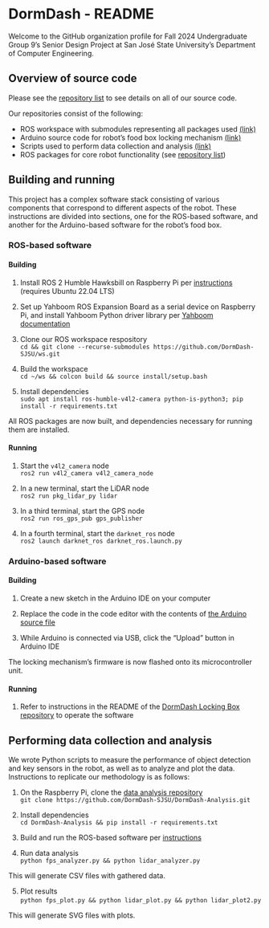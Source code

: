 # DormDash - README
 
Welcome to the GitHub organization profile for Fall 2024 Undergraduate Group 9’s Senior Design Project at San José State University’s Department of Computer Engineering.

## Overview of source code

Please see the [repository list](https://github.com/orgs/DormDash-SJSU/repositories) to see details on all of our source code.

Our repositories consist of the following:

- ROS workspace with submodules representing all packages used [(link)](https://github.com/DormDash-SJSU/ws)
- Arduino source code for robot’s food box locking mechanism [(link)](https://github.com/DormDash-SJSU/DormDash-Locking-Box)
- Scripts used to perform data collection and analysis [(link)](https://github.com/DormDash-SJSU/DormDash-Analysis)
- ROS packages for core robot functionality (see [repository list](https://github.com/orgs/DormDash-SJSU/repositories))

## Building and running

This project has a complex software stack consisting of various components that correspond to different aspects of the robot. These instructions are divided into sections, one for the ROS-based software, and another for the Arduino-based software for the robot’s food box.

### ROS-based software

#### Building

1. Install ROS 2 Humble Hawksbill on Raspberry Pi per [instructions](https://docs.ros.org/en/humble/Installation/Ubuntu-Install-Debs.html) (requires Ubuntu 22.04 LTS)

2. Set up Yahboom ROS Expansion Board as a serial device on Raspberry Pi, and install Yahboom Python driver library per [Yahboom documentation](http://www.yahboom.net/study/ROS-Driver-Board)

3. Clone our ROS workspace respository
<br>`cd && git clone --recurse-submodules https://github.com/DormDash-SJSU/ws.git`

3. Build the workspace
<br>`cd ~/ws && colcon build && source install/setup.bash`

4. Install dependencies
<br>`sudo apt install ros-humble-v4l2-camera python-is-python3; pip install -r requirements.txt`

All ROS packages are now built, and dependencies necessary for running them are installed.

#### Running

1. Start the `v4l2_camera` node
<br>`ros2 run v4l2_camera v4l2_camera_node`

2. In a new terminal, start the LiDAR node
<br>`ros2 run pkg_lidar_py lidar`

3. In a third terminal, start the GPS node
<br>`ros2 run ros_gps_pub gps_publisher`

4. In a fourth terminal, start the `darknet_ros` node
<br>`ros2 launch darknet_ros darknet_ros.launch.py`

### Arduino-based software

#### Building

1. Create a new sketch in the Arduino IDE on your computer

2. Replace the code in the code editor with the contents of [the Arduino source file](https://github.com/DormDash-SJSU/DormDash-Locking-Box/raw/refs/heads/main/keypad.ino)

3. While Arduino is connected via USB, click the “Upload” button in Arduino IDE

The locking mechanism’s firmware is now flashed onto its microcontroller unit.

#### Running

1. Refer to instructions in the README of the [DormDash Locking Box repository](https://github.com/DormDash-SJSU/DormDash-Locking-Box) to operate the software

## Performing data collection and analysis

We wrote Python scripts to measure the performance of object detection and key sensors in the robot, as well as to analyze and plot the data. Instructions to replicate our methodology is as follows:

1. On the Raspberry Pi, clone the [data analysis repository](https://github.com/DormDash-SJSU/DormDash-Analysis)
<br>`git clone https://github.com/DormDash-SJSU/DormDash-Analysis.git`

2. Install dependencies
<br>`cd DormDash-Analysis && pip install -r requirements.txt`

3. Build and run the ROS-based software per [instructions](#ros-based-software)

4. Run data analysis
<br>`python fps_analyzer.py && python lidar_analyzer.py`

This will generate CSV files with gathered data.

5. Plot results
<br>`python fps_plot.py && python lidar_plot.py && python lidar_plot2.py`

This will generate SVG files with plots.
